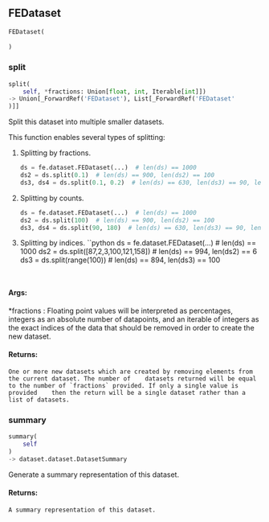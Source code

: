 ## FEDataset
```python
FEDataset(
	
)
```


### split
```python
split(
	self, *fractions: Union[float, int, Iterable[int]])
-> Union[_ForwardRef('FEDataset'), List[_ForwardRef('FEDataset'
)]]
```
Split this dataset into multiple smaller datasets.

This function enables several types of splitting:
1. Splitting by fractions.
    ```python
    ds = fe.dataset.FEDataset(...)  # len(ds) == 1000
    ds2 = ds.split(0.1)  # len(ds) == 900, len(ds2) == 100
    ds3, ds4 = ds.split(0.1, 0.2)  # len(ds) == 630, len(ds3) == 90, len(ds4) == 180
    ```
2. Splitting by counts.
    ```python
    ds = fe.dataset.FEDataset(...)  # len(ds) == 1000
    ds2 = ds.split(100)  # len(ds) == 900, len(ds2) == 100
    ds3, ds4 = ds.split(90, 180)  # len(ds) == 630, len(ds3) == 90, len(ds4) == 180
    ```
3. Splitting by indices.
    ``python
    ds = fe.dataset.FEDataset(...)  # len(ds) == 1000
    ds2 = ds.split([87,2,3,100,121,158])  # len(ds) == 994, len(ds2) == 6
    ds3 = ds.split(range(100))  # len(ds) == 894, len(ds3) == 100
    ```


#### Args:

 *fractions :  Floating point values will be interpreted as percentages, integers as an absolute number of        datapoints, and an iterable of integers as the exact indices of the data that should be removed in order        to create the new dataset.

#### Returns:
    One or more new datasets which are created by removing elements from the current dataset. The number of    datasets returned will be equal to the number of `fractions` provided. If only a single value is provided    then the return will be a single dataset rather than a list of datasets.

### summary
```python
summary(
	self
)
-> dataset.dataset.DatasetSummary
```
Generate a summary representation of this dataset.

#### Returns:
    A summary representation of this dataset.